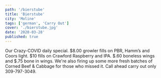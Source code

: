 ```yaml
---
path: '/bierstube'
title: 'Bierstube'
city: 'Moline'
tags: ['german', 'Carry Out']
cover: './bierstube.jpg'
date: '2020-03-28'
published: true
---
```


Our Crazy-COVID daily special. $8.00 growler fills on PBR, Hamm’s and Coors light. $10 fills on Crawford Raspberry and IPA. $.60 boneless wings and $.75 bone in wings. We're also firing up some more fresh batches of Corned Beef & Cabbage for those who missed it. Call ahead carry out only 309-797-3049.

